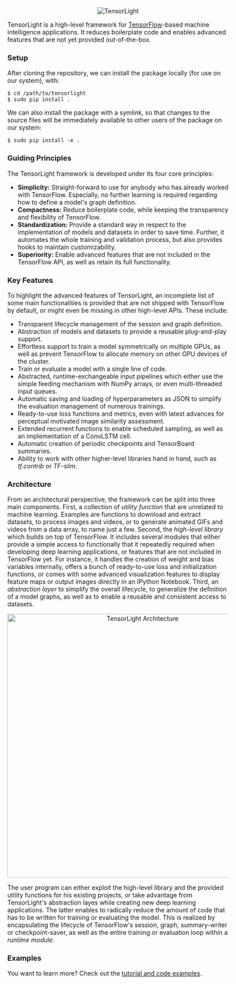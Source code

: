 <div align="center">
  <img src="https://github.com/bsautermeister/tensorlight/blob/master/assets/tensorlight.png" alt="TensorLight"><br>
</div>

TensorLight is a high-level framework for [TensorFlow](https://www.tensorflow.org/)-based machine intelligence applications. It reduces boilerplate code and enables advanced features that are not yet provided out-of-the-box.

### Setup

After cloning the repository, we can install the package locally (for use on our system), with:

```
$ cd /path/to/tensorlight
$ sudo pip install .
```

We can also install the package with a symlink, so that changes to the source files will be immediately available to other users of the package on our system:

```
$ sudo pip install -e .
```

### Guiding Principles

The TensorLight framework is developed under its four core principles:

- **Simplicity:** Straight-forward to use for anybody who has already worked with TensorFlow. Especially, no further learning is required regarding how to define a model's graph definition.
- **Compactness:** Reduce boilerplate code, while keeping the transparency and flexibility of TensorFlow. 
- **Standardization:** Provide a standard way in respect to the implementation of models and datasets in order to save time. Further, it automates the whole training and validation process, but also provides hooks to maintain customizability.
- **Superiority:** Enable advanced features that are not included in the TensorFlow API, as well as retain its full functionality.


### Key Features

To highlight the advanced features of TensorLight, an incomplete list of some main functionalities is provided that are not shipped with TensorFlow by default, or might even be missing in other high-level APIs. These include:

- Transparent lifecycle management of the session and graph definition.
- Abstraction of models and datasets to provide a reusable plug-and-play support.
- Effortless support to train a model symmetrically on multiple GPUs, as well as prevent TensorFlow to allocate memory on other GPU devices of the cluster.
- Train or evaluate a model with a single line of code.
- Abstracted, runtime-exchangeable input pipelines which either use the simple feeding mechanism with NumPy arrays, or even multi-threaded input queues.
- Automatic saving and loading of hyperparameters as JSON to simplify the evaluation management of numerous trainings.
- Ready-to-use loss functions and metrics, even with latest advances for perceptual motivated image similarity assessment.
- Extended recurrent functions to enable scheduled sampling, as well as an implementation of a ConvLSTM cell.
- Automatic creation of periodic checkpoints and TensorBoard summaries.
- Ability to work with other higher-level libraries hand in hand, such as *tf.contrib* or *TF-slim*.


### Architecture

From an architectural perspective, the framework can be split into three main components. First, a collection of *utility function* that are unrelated to machine learning. Examples are functions to download and extract datasets, to process images and videos, or to generate animated GIFs and videos from a data array, to name just a few. Second, the *high-level library* which builds on top of TensorFlow. It includes several modules that either provide a simple access to functionally that it repeatedly required when developing deep learning applications, or features that are not included in TensorFlow yet. For instance, it handles the creation of weight and bias variables internally, offers a bunch of ready-to-use loss and initialization functions, or comes with some advanced visualization features to display feature maps or output images directly in an IPython Notebook. Third, an *abstraction layer* to simplify the overall lifecycle, to generalize the definition of a model graphs, as well as to enable a reusable and consistent access to datasets.

<div align="center">
  <img src="https://github.com/bsautermeister/tensorlight/blob/master/assets/tensorlight_arch.png" alt="TensorLight Architecture" width="600"><br>
</div>

The user program can either exploit the high-level library and the provided utility functions for his existing projects, or take advantage from TensorLight's abstraction layes while creating new deep learning applications. The latter enables to radically reduce the amount of code that has to be written for training or evaluating the model. This is realized by encapsulating the lifecycle of TensorFlow's session, graph, summary-writer or checkpoint-saver, as well as the entire training or evaluation loop within a *runtime module*.


### Examples

You want to learn more? Check out the [tutorial and code examples](examples).
